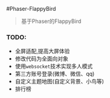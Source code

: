 #Phaser-FlappyBird
>基于Phaser的FlappyBird

### TODO:
- 全屏适配,提高大屏体验
- 修改代码为全面向对象
- 使用`websocket`技术实现多人模式
- 第三方账号登录(微博、微信、qq)
- 自定义主题地图(自定义背景、小鸟等)
- 排行榜